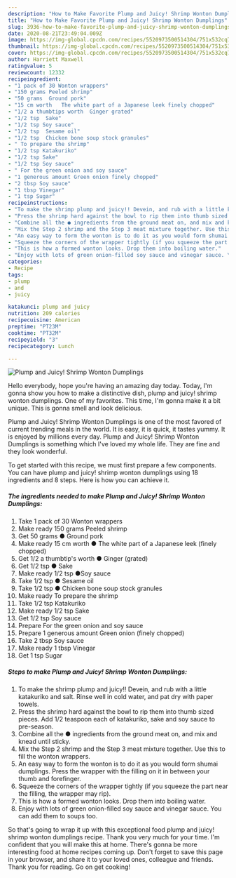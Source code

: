 ```yaml
---
description: "How to Make Favorite Plump and Juicy! Shrimp Wonton Dumplings"
title: "How to Make Favorite Plump and Juicy! Shrimp Wonton Dumplings"
slug: 3936-how-to-make-favorite-plump-and-juicy-shrimp-wonton-dumplings
date: 2020-08-21T23:49:04.009Z
image: https://img-global.cpcdn.com/recipes/5520973500514304/751x532cq70/plump-and-juicy-shrimp-wonton-dumplings-recipe-main-photo.jpg
thumbnail: https://img-global.cpcdn.com/recipes/5520973500514304/751x532cq70/plump-and-juicy-shrimp-wonton-dumplings-recipe-main-photo.jpg
cover: https://img-global.cpcdn.com/recipes/5520973500514304/751x532cq70/plump-and-juicy-shrimp-wonton-dumplings-recipe-main-photo.jpg
author: Harriett Maxwell
ratingvalue: 5
reviewcount: 12332
recipeingredient:
- "1 pack of 30 Wonton wrappers"
- "150 grams Peeled shrimp"
- "50 grams  Ground pork"
- "15 cm worth   The white part of a Japanese leek finely chopped"
- "1/2 a thumbtips worth  Ginger grated"
- "1/2 tsp  Sake"
- "1/2 tsp Soy sauce"
- "1/2 tsp  Sesame oil"
- "1/2 tsp  Chicken bone soup stock granules"
- " To prepare the shrimp"
- "1/2 tsp Katakuriko"
- "1/2 tsp Sake"
- "1/2 tsp Soy sauce"
- " For the green onion and soy sauce"
- "1 generous amount Green onion finely chopped"
- "2 tbsp Soy sauce"
- "1 tbsp Vinegar"
- "1 tsp Sugar"
recipeinstructions:
- "To make the shrimp plump and juicy!! Devein, and rub with a little katakuriko and salt. Rinse well in cold water, and pat dry with paper towels."
- "Press the shrimp hard against the bowl to rip them into thumb sized pieces. Add 1/2 teaspoon each of katakuriko, sake and soy sauce to pre-season."
- "Combine all the ● ingredients from the ground meat on, and mix and knead until sticky."
- "Mix the Step 2 shrimp and the Step 3 meat mixture together. Use this to fill the wonton wrappers."
- "An easy way to form the wonton is to do it as you would form shumai dumplings. Press the wrapper with the filling on it in between your thumb and forefinger."
- "Squeeze the corners of the wrapper tightly (if you squeeze the part near the filling, the wrapper may rip)."
- "This is how a formed wonton looks. Drop them into boiling water."
- "Enjoy with lots of green onion-filled soy sauce and vinegar sauce. You can add them to soups too."
categories:
- Recipe
tags:
- plump
- and
- juicy

katakunci: plump and juicy 
nutrition: 209 calories
recipecuisine: American
preptime: "PT23M"
cooktime: "PT32M"
recipeyield: "3"
recipecategory: Lunch

---
```



![Plump and Juicy! Shrimp Wonton Dumplings](https://img-global.cpcdn.com/recipes/5520973500514304/751x532cq70/plump-and-juicy-shrimp-wonton-dumplings-recipe-main-photo.jpg)

Hello everybody, hope you're having an amazing day today. Today, I'm gonna show you how to make a distinctive dish, plump and juicy! shrimp wonton dumplings. One of my favorites. This time, I'm gonna make it a bit unique. This is gonna smell and look delicious.



Plump and Juicy! Shrimp Wonton Dumplings is one of the most favored of current trending meals in the world. It is easy, it is quick, it tastes yummy. It is enjoyed by millions every day. Plump and Juicy! Shrimp Wonton Dumplings is something which I've loved my whole life. They are fine and they look wonderful.


To get started with this recipe, we must first prepare a few components. You can have plump and juicy! shrimp wonton dumplings using 18 ingredients and 8 steps. Here is how you can achieve it.

<!--inarticleads1-->

##### The ingredients needed to make Plump and Juicy! Shrimp Wonton Dumplings:

1. Take 1 pack of 30 Wonton wrappers
1. Make ready 150 grams Peeled shrimp
1. Get 50 grams ● Ground pork
1. Make ready 15 cm worth  ● The white part of a Japanese leek (finely chopped)
1. Get 1/2 a thumbtip&#39;s worth ● Ginger (grated)
1. Get 1/2 tsp ● Sake
1. Make ready 1/2 tsp ●Soy sauce
1. Take 1/2 tsp ● Sesame oil
1. Take 1/2 tsp ● Chicken bone soup stock granules
1. Make ready  To prepare the shrimp
1. Take 1/2 tsp Katakuriko
1. Make ready 1/2 tsp Sake
1. Get 1/2 tsp Soy sauce
1. Prepare  For the green onion and soy sauce
1. Prepare 1 generous amount Green onion (finely chopped)
1. Take 2 tbsp Soy sauce
1. Make ready 1 tbsp Vinegar
1. Get 1 tsp Sugar




<!--inarticleads2-->

##### Steps to make Plump and Juicy! Shrimp Wonton Dumplings:

1. To make the shrimp plump and juicy!! Devein, and rub with a little katakuriko and salt. Rinse well in cold water, and pat dry with paper towels.
1. Press the shrimp hard against the bowl to rip them into thumb sized pieces. Add 1/2 teaspoon each of katakuriko, sake and soy sauce to pre-season.
1. Combine all the ● ingredients from the ground meat on, and mix and knead until sticky.
1. Mix the Step 2 shrimp and the Step 3 meat mixture together. Use this to fill the wonton wrappers.
1. An easy way to form the wonton is to do it as you would form shumai dumplings. Press the wrapper with the filling on it in between your thumb and forefinger.
1. Squeeze the corners of the wrapper tightly (if you squeeze the part near the filling, the wrapper may rip).
1. This is how a formed wonton looks. Drop them into boiling water.
1. Enjoy with lots of green onion-filled soy sauce and vinegar sauce. You can add them to soups too.




So that's going to wrap it up with this exceptional food plump and juicy! shrimp wonton dumplings recipe. Thank you very much for your time. I'm confident that you will make this at home. There's gonna be more interesting food at home recipes coming up. Don't forget to save this page in your browser, and share it to your loved ones, colleague and friends. Thank you for reading. Go on get cooking!
